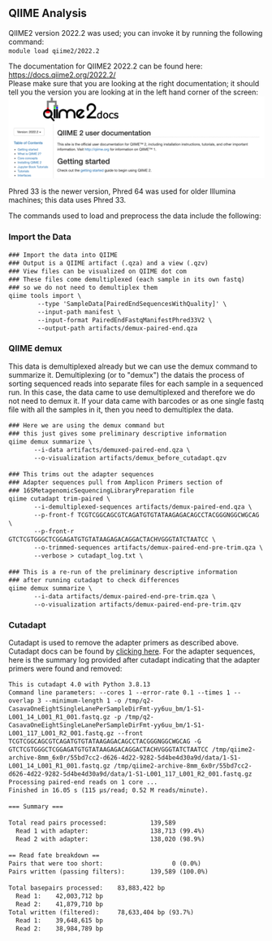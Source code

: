 ## QIIME Analysis
QIIME2 version 2022.2 was used; you can invoke it by running the following command:  
`module load qiime2/2022.2`  

The documentation for QIIME2 2022.2 can be found here: https://docs.qiime2.org/2022.2/   
Please make sure that you are looking at the right documentation; it should tell you the version you are looking at in the left hand corner of the screen:  
![QIIME2 documentation](https://github.com/christopherdangelo/DIG-CLL/blob/main/images/QIIME2_documentation_website_screengrab.png)  

Phred 33 is the newer version, Phred 64 was used for older Illumina machines; this data uses Phred 33.

The commands used to load and preprocess the data include the following:

### Import the Data
```
### Import the data into QIIME 
### Output is a QIIME artifact (.qza) and a view (.qzv) 
### View files can be visualized on QIIME dot com
### These files come demultiplexed (each sample in its own fastq)
### so we do not need to demultiplex them
qiime tools import \
        --type 'SampleData[PairedEndSequencesWithQuality]' \
        --input-path manifest \
        --input-format PairedEndFastqManifestPhred33V2 \
        --output-path artifacts/demux-paired-end.qza
 ```
 ### QIIME demux
 This data is demultiplexed already but we can use the demux command to summarize it. Demultiplexing (or to "demux") the datais the process of sorting sequenced reads into separate files for each sample in a sequenced run. In this case, the data came to use demultiplexed and therefore we do not need to demux it. If your data came with barcodes or as one single fastq file with all the samples in it, then you need to demultiplex the data.
 ```
### Here we are using the demux command but 
### this just gives some preliminary descriptive information
qiime demux summarize \
        --i-data artifacts/demuxed-paired-end.qza \
        --o-visualization artifacts/demux_before_cutadapt.qzv

### This trims out the adapter sequences
### Adapter sequences pull from Amplicon Primers section of
### 16SMetagenomicSequencingLibraryPreparation file
qiime cutadapt trim-paired \
        --i-demultiplexed-sequences artifacts/demux-paired-end.qza \
        --p-front-f TCGTCGGCAGCGTCAGATGTGTATAAGAGACAGCCTACGGGNGGCWGCAG \
        --p-front-r GTCTCGTGGGCTCGGAGATGTGTATAAGAGACAGGACTACHVGGGTATCTAATCC \
        --o-trimmed-sequences artifacts/demux-paired-end-pre-trim.qza \
        --verbose > cutadapt_log.txt \

### This is a re-run of the preliminary descriptive information
### after running cutadapt to check differences
qiime demux summarize \
        --i-data artifacts/demux-paired-end-pre-trim.qza \
        --o-visualization artifacts/demux-paired-end-pre-trim.qzv  
```
### Cutadapt
Cutadapt is used to remove the adapter primers as described above. 
Cutadapt docs can be found by [clicking here](https://docs.qiime2.org/2022.2/plugins/available/cutadapt/trim-paired/).
For the adapter sequences, here is the summary log provided after cutadapt indicating that the adapter primers were found and removed:
```
This is cutadapt 4.0 with Python 3.8.13
Command line parameters: --cores 1 --error-rate 0.1 --times 1 --overlap 3 --minimum-length 1 -o /tmp/q2-CasavaOneEightSingleLanePerSampleDirFmt-yy6uu_bm/1-S1-L001_14_L001_R1_001.fastq.gz -p /tmp/q2-CasavaOneEightSingleLanePerSampleDirFmt-yy6uu_bm/1-S1-L001_117_L001_R2_001.fastq.gz --front TCGTCGGCAGCGTCAGATGTGTATAAGAGACAGCCTACGGGNGGCWGCAG -G GTCTCGTGGGCTCGGAGATGTGTATAAGAGACAGGACTACHVGGGTATCTAATCC /tmp/qiime2-archive-8mm_6x0r/55bd7cc2-d626-4d22-9282-5d4be4d30a9d/data/1-S1-L001_14_L001_R1_001.fastq.gz /tmp/qiime2-archive-8mm_6x0r/55bd7cc2-d626-4d22-9282-5d4be4d30a9d/data/1-S1-L001_117_L001_R2_001.fastq.gz
Processing paired-end reads on 1 core ...
Finished in 16.05 s (115 µs/read; 0.52 M reads/minute).

=== Summary ===

Total read pairs processed:            139,589
  Read 1 with adapter:                 138,713 (99.4%)
  Read 2 with adapter:                 138,020 (98.9%)

== Read fate breakdown ==
Pairs that were too short:                   0 (0.0%)
Pairs written (passing filters):       139,589 (100.0%)

Total basepairs processed:    83,883,422 bp
  Read 1:    42,003,712 bp
  Read 2:    41,879,710 bp
Total written (filtered):     78,633,404 bp (93.7%)
  Read 1:    39,648,615 bp
  Read 2:    38,984,789 bp
```
